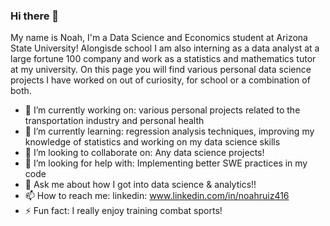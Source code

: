 ### Hi there 👋

My name is Noah, I'm a Data Science and Economics student at Arizona State University! Alongisde school I am also interning as a data analyst at a large fortune 100 company and work as a statistics and mathematics tutor at my university. On this page you will find various personal data science projects I have worked on out of curiosity, for school or a combination of both.

- 🔭 I’m currently working on: various personal projects related to the transportation industry and personal health
- 🌱 I’m currently learning: regression analysis techniques, improving my knowledge of statistics and working on my data science skills
- 👯 I’m looking to collaborate on: Any data science projects!
- 🤔 I’m looking for help with: Implementing better SWE practices in my code
- 💬 Ask me about how I got into data science & analytics!!
- 📫 How to reach me: linkedin: www.linkedin.com/in/noahruiz416
- ⚡ Fun fact: I really enjoy training combat sports!

